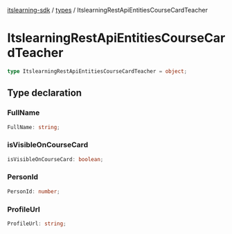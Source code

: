 [itslearning-sdk](../../modules.md) / [types](../index.md) / ItslearningRestApiEntitiesCourseCardTeacher

# ItslearningRestApiEntitiesCourseCardTeacher

```ts
type ItslearningRestApiEntitiesCourseCardTeacher = object;
```

## Type declaration

### FullName

```ts
FullName: string;
```

### isVisibleOnCourseCard

```ts
isVisibleOnCourseCard: boolean;
```

### PersonId

```ts
PersonId: number;
```

### ProfileUrl

```ts
ProfileUrl: string;
```
